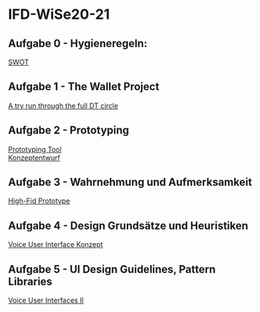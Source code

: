 # IFD-WiSe20-21
## Aufgabe 0 - Hygieneregeln:
<a href="https://klotkawa.github.io/IFD-WiSe20-21/Task0/SWOT.pdf"> SWOT </a>
## Aufgabe 1 - The Wallet Project
<a href="https://klotkawa.github.io/IFD-WiSe20-21/Task1/The Wallet Project.pdf"> A try run through the full DT circle </a>
## Aufgabe 2 - Prototyping
<a href="https://github.com/klotkawa/IFD-WiSe20-21/blob/main/Task2/Prototyping%20Tool.md"> Prototyping Tool </a> <br>
<a href="https://klotkawa.github.io/IFD-WiSe20-21/Task2/Konzeptentwurf.pdf"> Konzeptentwurf </a>
## Aufgabe 3 - Wahrnehmung und Aufmerksamkeit
<a href="https://g244vl.axshare.com/#id=ij4wqk&p=start_1"> High-Fid Prototype </a>
## Aufgabe 4 - Design Grundsätze und Heuristiken
<a href="https://klotkawa.github.io/IFD-WiSe20-21/Task4/VUI Ramo.pdf"> Voice User Interface Konzept </a>
## Aufgabe 5 - UI Design Guidelines, Pattern Libraries
<a href="https://g244vl.axshare.com/#id=ij4wqk&p=start_1"> Voice User Interfaces II </a>

